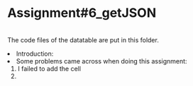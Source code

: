 # Assignment#6_getJSON
<br>The code files of the datatable are put in this folder.

<li>Introduction:
<li>Some problems came across when doing this assignment:
<ol><li> I failed to add the cell 
<li>
